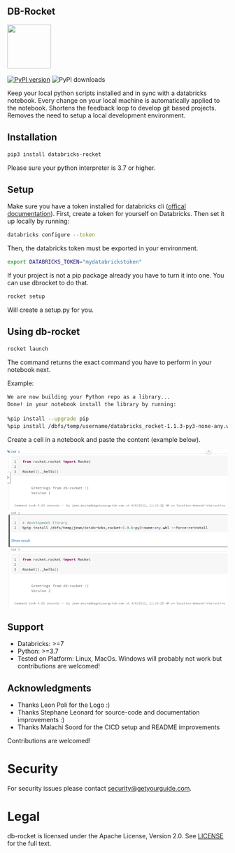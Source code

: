 ## DB-Rocket

<img src="https://user-images.githubusercontent.com/2252355/173396060-8ebb3a33-f389-421d-bea4-afc01a078307.svg" width="100" height="100">

[![PyPI version](https://badge.fury.io/py/databricks-rocket.svg)](https://badge.fury.io/py/databricks-rocket)
![PyPI downloads](https://img.shields.io/pypi/dm/databricks-rocket)

Keep your local python scripts installed and in sync with a databricks notebook.
Every change on your local machine is automatically applied to the notebook.
Shortens the feedback loop to develop git based projects.
Removes the need to setup a local development environment.

## Installation

```sh
pip3 install databricks-rocket
```

Please sure your python interpreter is 3.7 or higher.

## Setup

Make sure you have a token installed for databricks cli 
([offical documentation](https://docs.databricks.com/dev-tools/cli/index.html)). 
First, create a token for yourself on Databricks.
Then set it up locally by running:

```sh
databricks configure --token
```
Then, the databricks token must be exported in your environment.

```sh
export DATABRICKS_TOKEN="mydatabrickstoken"
```

If your project is not a pip package already you have to turn it into one. You can use dbrocket to do that.

```sh
rocket setup
```

Will create a setup.py for you.

## Using db-rocket

```sh
rocket launch
```

The command returns the exact command you have to perform in your notebook next.

Example:

```sh
We are now building your Python repo as a library...
Done! in your notebook install the library by running:

%pip install --upgrade pip
%pip install /dbfs/temp/username/databricks_rocket-1.1.3-py3-none-any.whl --force-reinstall
```

Create a cell in a notebook and paste the content (example below).

![img_1.png](img_1.png)

## Support

- Databricks: >=7
- Python: >=3.7
- Tested on Platform: Linux, MacOs. Windows will probably not work but contributions are welcomed!

## Acknowledgments

- Thanks Leon Poli for the Logo :)
- Thanks Stephane Leonard for source-code and documentation improvements :)
- Thanks Malachi Soord for the CICD setup and README improvements

Contributions are welcomed!

# Security

For security issues please contact [security@getyourguide.com](mailto:security@getyourguide.com).

# Legal

db-rocket is licensed under the Apache License, Version 2.0. See [LICENSE](LICENSE.txt) for the full text.
